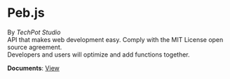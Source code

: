 # Peb.js
By *TechPot Studio*  
API that makes web development easy. Comply with the MIT License open source agreement.  
Developers and users will optimize and add functions together.  
  
**Documents**: [View](./docs)
